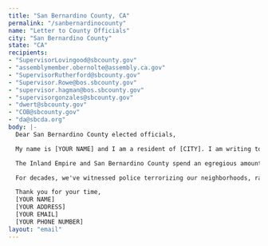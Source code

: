 ```yaml
---
title: "San Bernardino County, CA"
permalink: "/sanbernardinocounty"
name: "Letter to County Officials"
city: "San Bernardino County"
state: "CA"
recipients:
- "SupervisorLovingood@sbcounty.gov"
- "assemblymember.obernolte@assembly.ca.gov"
- "SupervisorRutherford@sbcounty.gov"
- "Supervisor.Rowe@bos.sbcounty.gov"
- "supervisor.hagman@bos.sbcounty.gov"
- "supervisorgonzales@sbcounty.gov"
- "dwert@sbcounty.gov"
- "COB@sbcounty.gov"
- "da@sbcda.org"
body: |-
  Dear San Bernardino County elected officials,

  My name is [YOUR NAME] and I am a resident of [CITY]. I am writing to you today to demand that San Bernardino County join others across the U.S. in defunding the police.

  The Inland Empire and San Bernardino County spend an egregious amount of money on policing, and it's time that we reallocate that money back into our communities. According to the 2019-2020 Adopted Budget, Law and Justice was allocated $1,068,878,347. In contrast, the Community Development and Housing Agency, which covers homeless services, affordable housing assistance, community development, and infrastructure improvements, was given $63,159,085. Economic Development, which includes workforce development, resources for job seekers, vocational training, supportive services, and small business assistance, got only $30,513,332.

  For decades, we've witnessed police terrorizing our neighborhoods, rather than lending a hand. We've also witnessed our cities taking years to assist at-risk residents, to fix roads, and to address the critical needs of community members. I urge you to listen to your constituents and prioritize our basic needs like housing, healthcare, education, economic assistance, and emergency relief. It is your duty to represent us.

  Thank you for your time,
  [YOUR NAME]
  [YOUR ADDRESS]
  [YOUR EMAIL]
  [YOUR PHONE NUMBER]
layout: "email"
---
```


